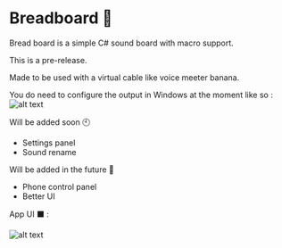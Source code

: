 # Breadboard 🍞

Bread board is a simple C# sound board with macro support. 

This is a pre-release.

Made to be used with a virtual cable like voice meeter banana.

You do need to configure the output in Windows at the moment like so : ![alt text](https://i.imgur.com/0Sby71b.png)

Will be added soon 🕙

- Settings panel
- Sound rename

Will be added in the future 🔦

- Phone control panel
- Better UI

App UI ⬛ :

![alt text](https://i.imgur.com/i2HpOnc.png)
